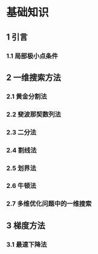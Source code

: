 # 基础知识

## 1 引言

### 1.1 局部极小点条件

## 2 一维搜索方法

### 2.1 黄金分割法

### 2.2 斐波那契数列法

### 2.3 二分法

### 2.4 割线法

### 2.5 划界法

### 2.6 牛顿法

### 2.7 多维优化问题中的一维搜索

## 3 梯度方法

### 3.1 最速下降法



